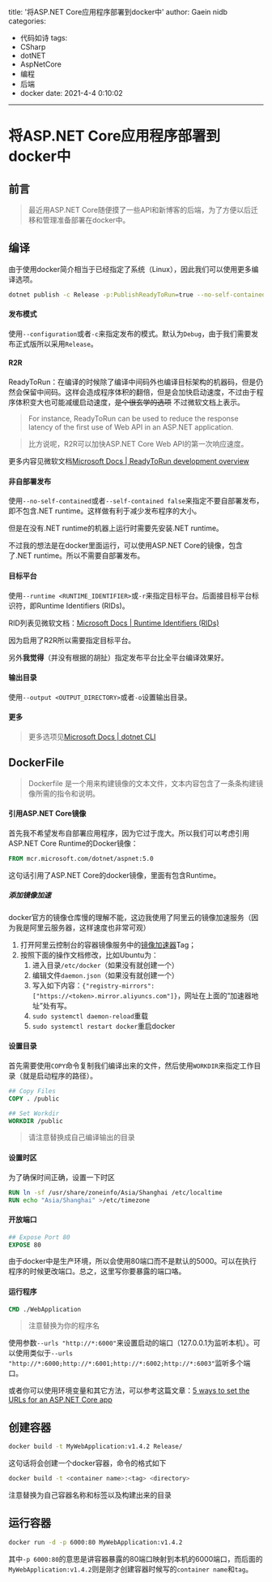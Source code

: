 title: '将ASP.NET Core应用程序部署到docker中'
author: Gaein nidb
categories:
  - 代码如诗
tags:
  - CSharp
  - dotNET
  - AspNetCore
  - 编程
  - 后端
  - docker
date: 2021-4-4 0:10:02

---

# 将ASP.NET Core应用程序部署到docker中

## 前言

> 最近用ASP.NET Core随便摸了一些API和新博客的后端，为了方便以后迁移和管理准备部署在docker中。

## 编译

由于使用docker简介相当于已经指定了系统（Linux），因此我们可以使用更多编译选项。

```bash
dotnet publish -c Release -p:PublishReadyToRun=true --no-self-contained -r ubuntu.20.04-x64 -o ./Release
```

#### 发布模式

使用`--configuration`或者`-c`来指定发布的模式。默认为`Debug`，由于我们需要发布正式版所以采用`Release`。

#### R2R

ReadyToRun：在编译的时候除了编译中间码外也编译目标架构的机器码，但是仍然会保留中间码。这样会造成程序体积的翻倍，但是会加快启动速度，不过由于程序体积变大也可能减缓启动速度，~~是个很玄学的选项~~
不过微软文档上表示。

> For instance, ReadyToRun can be used to reduce the response latency of the first use of Web API in an ASP.NET application.

> 比方说呢，R2R可以加快ASP.NET Core Web API的第一次响应速度。

更多内容见微软文档[Microsoft Docs | ReadyToRun development overview](https://docs.microsoft.com/en-us/dotnet/core/deploying/ready-to-run)

#### 非自部署发布

使用`--no-self-contained`或者`--self-contained false`来指定不要自部署发布，即不包含.NET runtime。这样做有利于减少发布程序的大小。

但是在没有.NET runtime的机器上运行时需要先安装.NET runtime。

不过我的想法是在docker里面运行，可以使用ASP.NET Core的镜像，包含了.NET runtime。所以不需要自部署发布。

#### 目标平台

使用`--runtime <RUNTIME_IDENTIFIER>`或`-r`来指定目标平台。后面接目标平台标识符，即Runtime Identifiers (RIDs)。

RID列表见微软文档：[Microsoft Docs | Runtime Identifiers (RIDs)](https://docs.microsoft.com/en-us/dotnet/core/rid-catalog)

因为启用了R2R所以需要指定目标平台。

另外**我觉得**（并没有根据的胡扯）指定发布平台比全平台编译效果好。

#### 输出目录

使用`--output <OUTPUT_DIRECTORY>`或者`-o`设置输出目录。

#### 更多

> 更多选项见[Microsoft Docs | dotnet CLI](https://docs.microsoft.com/en-us/dotnet/core/tools/dotnet-publish)

## DockerFile

> Dockerfile 是一个用来构建镜像的文本文件，文本内容包含了一条条构建镜像所需的指令和说明。

#### 引用ASP.NET Core镜像

首先我不希望发布自部署应用程序，因为它过于庞大。所以我们可以考虑引用ASP.NET Core Runtime的Docker镜像：

```dockerfile
FROM mcr.microsoft.com/dotnet/aspnet:5.0
```
这句话引用了ASP.NET Core的docker镜像，里面有包含Runtime。

##### 添加镜像加速

docker官方的镜像仓库慢的理解不能，这边我使用了阿里云的镜像加速服务（因为我是阿里云服务器，这样速度也非常可观）

1. 打开阿里云控制台的容器镜像服务中的[镜像加速器](https://cr.console.aliyun.com/cn-beijing/instances/mirrors)Tag；
2. 按照下面的操作文档修改，比如Ubuntu为：
   1. 进入目录`/etc/docker`（如果没有就创建一个）
   2. 编辑文件`daemon.json`（如果没有就创建一个）
   3. 写入如下内容：`{"registry-mirrors": ["https://<token>.mirror.aliyuncs.com"]}`，网址在上面的“加速器地址”处有写。
   4. `sudo systemctl daemon-reload`重载
   5. `sudo systemctl restart docker`重启docker

#### 设置目录

首先需要使用`COPY`命令复制我们编译出来的文件，然后使用`WORKDIR`来指定工作目录（就是启动程序的路径）。

```dockerfile
## Copy Files
COPY . /public

## Set Workdir
WORKDIR /public
```
> 请注意替换成自己编译输出的目录

#### 设置时区

为了确保时间正确，设置一下时区

```dockerfile
RUN ln -sf /usr/share/zoneinfo/Asia/Shanghai /etc/localtime
RUN echo "Asia/Shanghai" >/etc/timezone
```

#### 开放端口

```dockerfile
## Expose Port 80
EXPOSE 80
```

由于docker中是生产环境，所以会使用80端口而不是默认的5000。可以在执行程序的时候更改端口。总之，这里写你要暴露的端口咯。

#### 运行程序

```dockerfile
CMD ./WebApplication
```

> 注意替换为你的程序名

使用参数`--urls "http://*:6000"`来设置启动的端口（127.0.0.1为监听本机）。可以使用类似于`--urls "http://*:6000;http://*:6001;http://*:6002;http://*:6003"`监听多个端口。

或者你可以使用环境变量和其它方法，可以参考这篇文章：[5 ways to set the URLs for an ASP.NET Core app](https://andrewlock.net/5-ways-to-set-the-urls-for-an-aspnetcore-app/)

## 创建容器

```bash
docker build -t MyWebApplication:v1.4.2 Release/
```

这句话将会创建一个docker容器，命令的格式如下

```bash
docker build -t <container name>:<tag> <directory>
```

注意替换为自己容器名称和标签以及构建出来的目录

## 运行容器

```bash
docker run -d -p 6000:80 MyWebApplication:v1.4.2
```

其中`-p 6000:80`的意思是讲容器暴露的80端口映射到本机的6000端口，而后面的`MyWebApplication:v1.4.2`则是刚才创建容器时候写的`container name`和`tag`。
